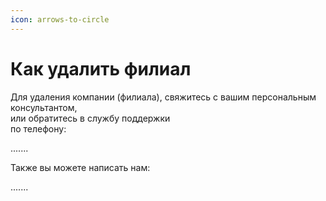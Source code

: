 ```yaml
---
icon: arrows-to-circle
---
```


# Как удалить филиал

Для удаления компании (филиала), свяжитесь с вашим персональным консультантом,\
или обратитесь в службу поддержки\
по телефону:

.......

Также вы можете написать нам:

.......
